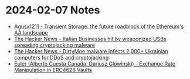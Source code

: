 # 2024-02-07 Notes

- [Agusx1211 - Transient Storage: the future roadblock of the Ethereum's AA landscape](https://hackmd.io/@-_WYFKbvSmip5m7MNB4b8A/SJFH66Eca)
- [The Hacker News - Italian Businesses hit by weaponized USBs spreading cryptojacking malware](https://thehackernews.com/2024/01/italian-businesses-hit-by-weaponized.html)
- [The Hacker News - DirtyMoe malware infects 2,000+ Ukrainian computers for DDoS and cryptojacking](https://thehackernews.com/2024/02/dirtymoe-malware-infects-2000-ukrainian.html)
- [Euler (Alberto Cuesta Canada, Dariusz Glowinski) - Exchange Rate Manipulation in ERC4626 Vaults](https://www.euler.finance/blog/exchange-rate-manipulation-in-erc4626-vaults)